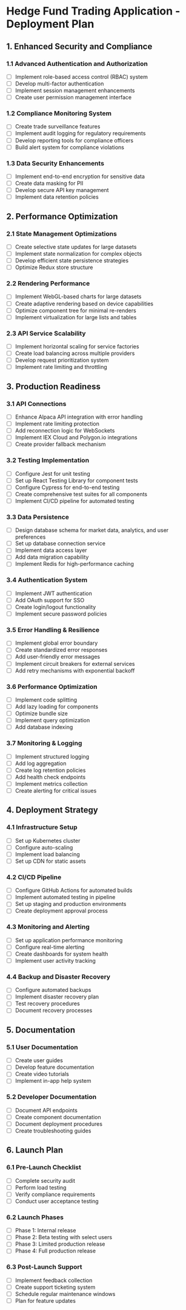 # Hedge Fund Trading Application - Deployment Plan

## 1. Enhanced Security and Compliance

### 1.1 Advanced Authentication and Authorization
- [ ] Implement role-based access control (RBAC) system
- [ ] Develop multi-factor authentication
- [ ] Implement session management enhancements
- [ ] Create user permission management interface

### 1.2 Compliance Monitoring System
- [ ] Create trade surveillance features
- [ ] Implement audit logging for regulatory requirements
- [ ] Develop reporting tools for compliance officers
- [ ] Build alert system for compliance violations

### 1.3 Data Security Enhancements
- [ ] Implement end-to-end encryption for sensitive data
- [ ] Create data masking for PII
- [ ] Develop secure API key management
- [ ] Implement data retention policies

## 2. Performance Optimization

### 2.1 State Management Optimizations
- [ ] Create selective state updates for large datasets
- [ ] Implement state normalization for complex objects
- [ ] Develop efficient state persistence strategies
- [ ] Optimize Redux store structure

### 2.2 Rendering Performance
- [ ] Implement WebGL-based charts for large datasets
- [ ] Create adaptive rendering based on device capabilities
- [ ] Optimize component tree for minimal re-renders
- [ ] Implement virtualization for large lists and tables

### 2.3 API Service Scalability
- [ ] Implement horizontal scaling for service factories
- [ ] Create load balancing across multiple providers
- [ ] Develop request prioritization system
- [ ] Implement rate limiting and throttling

## 3. Production Readiness

### 3.1 API Connections
- [ ] Enhance Alpaca API integration with error handling
- [ ] Implement rate limiting protection
- [ ] Add reconnection logic for WebSockets
- [ ] Implement IEX Cloud and Polygon.io integrations
- [ ] Create provider fallback mechanism

### 3.2 Testing Implementation
- [ ] Configure Jest for unit testing
- [ ] Set up React Testing Library for component tests
- [ ] Configure Cypress for end-to-end testing
- [ ] Create comprehensive test suites for all components
- [ ] Implement CI/CD pipeline for automated testing

### 3.3 Data Persistence
- [ ] Design database schema for market data, analytics, and user preferences
- [ ] Set up database connection service
- [ ] Implement data access layer
- [ ] Add data migration capability
- [ ] Implement Redis for high-performance caching

### 3.4 Authentication System
- [ ] Implement JWT authentication
- [ ] Add OAuth support for SSO
- [ ] Create login/logout functionality
- [ ] Implement secure password policies

### 3.5 Error Handling & Resilience
- [ ] Implement global error boundary
- [ ] Create standardized error responses
- [ ] Add user-friendly error messages
- [ ] Implement circuit breakers for external services
- [ ] Add retry mechanisms with exponential backoff

### 3.6 Performance Optimization
- [ ] Implement code splitting
- [ ] Add lazy loading for components
- [ ] Optimize bundle size
- [ ] Implement query optimization
- [ ] Add database indexing

### 3.7 Monitoring & Logging
- [ ] Implement structured logging
- [ ] Add log aggregation
- [ ] Create log retention policies
- [ ] Add health check endpoints
- [ ] Implement metrics collection
- [ ] Create alerting for critical issues

## 4. Deployment Strategy

### 4.1 Infrastructure Setup
- [ ] Set up Kubernetes cluster
- [ ] Configure auto-scaling
- [ ] Implement load balancing
- [ ] Set up CDN for static assets

### 4.2 CI/CD Pipeline
- [ ] Configure GitHub Actions for automated builds
- [ ] Implement automated testing in pipeline
- [ ] Set up staging and production environments
- [ ] Create deployment approval process

### 4.3 Monitoring and Alerting
- [ ] Set up application performance monitoring
- [ ] Configure real-time alerting
- [ ] Create dashboards for system health
- [ ] Implement user activity tracking

### 4.4 Backup and Disaster Recovery
- [ ] Configure automated backups
- [ ] Implement disaster recovery plan
- [ ] Test recovery procedures
- [ ] Document recovery processes

## 5. Documentation

### 5.1 User Documentation
- [ ] Create user guides
- [ ] Develop feature documentation
- [ ] Create video tutorials
- [ ] Implement in-app help system

### 5.2 Developer Documentation
- [ ] Document API endpoints
- [ ] Create component documentation
- [ ] Document deployment procedures
- [ ] Create troubleshooting guides

## 6. Launch Plan

### 6.1 Pre-Launch Checklist
- [ ] Complete security audit
- [ ] Perform load testing
- [ ] Verify compliance requirements
- [ ] Conduct user acceptance testing

### 6.2 Launch Phases
- [ ] Phase 1: Internal release
- [ ] Phase 2: Beta testing with select users
- [ ] Phase 3: Limited production release
- [ ] Phase 4: Full production release

### 6.3 Post-Launch Support
- [ ] Implement feedback collection
- [ ] Create support ticketing system
- [ ] Schedule regular maintenance windows
- [ ] Plan for feature updates